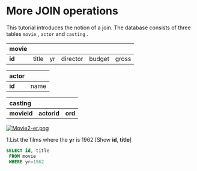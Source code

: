 # More JOIN operations

This tutorial introduces the notion of a join. The database consists of three tables `movie` , `actor` and `casting` .

| movie |  |  |  |  |  |
| :--- | :--- | :--- | :--- | :--- | :--- |
| **id** | title | yr | director | budget | gross |

| actor |  |
| :--- | :--- |
| **id** | name |

| casting |  |  |
| :--- | :--- | :--- |
| **movieid** | **actorid** | **ord** |

[![Movie2-er.png](https://sqlzoo.net/w/images/5/50/Movie2-er.png)](https://sqlzoo.net/wiki/File:Movie2-er.png)



1.List the films where the **yr** is 1962 \[Show **id**, **title**\]

```sql
SELECT id, title
 FROM movie
 WHERE yr=1962
```











